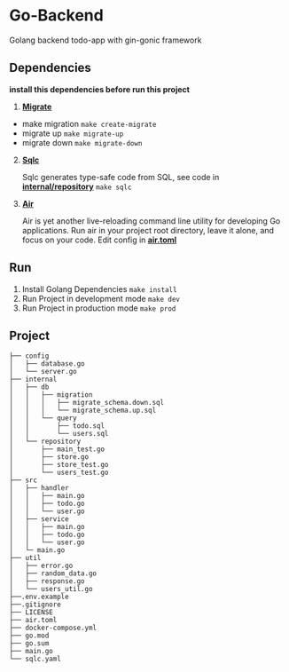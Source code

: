 # Go-Backend

Golang backend todo-app with gin-gonic framework

## Dependencies
__install this dependencies before run this project__
1.  [__Migrate__](https://github.com/golang-migrate/migrate)
- make migration  ``make create-migrate``
- migrate up ``make migrate-up``
- migrate down ``make migrate-down``
2. [__Sqlc__](https://github.com/sqlc-dev/sqlc)

    Sqlc generates type-safe code from SQL, see code in [__internal/repository__](./internal/repository) ``make sqlc``

3. [__Air__](https://github.com/cosmtrek/air)

    Air is yet another live-reloading command line utility for developing Go applications. Run air in your project root directory, leave it alone, and focus on your code. Edit config in [__air.toml__](./air.toml)

## Run
1. Install Golang Dependencies ``make install``
2. Run Project in development mode ``make dev``
3. Run Project in production mode ``make prod``

## Project
```
├── config
│   ├── database.go
│   └── server.go
├── internal
│   ├── db
│   │   ├── migration
│   │   │   ├── migrate_schema.down.sql
│   │   │   └── migrate_schema.up.sql
│   │   └── query
│   │       ├── todo.sql
│   │       └── users.sql
│   └── repository
│       ├── main_test.go
│       ├── store.go
│       ├── store_test.go
│       └── users_test.go
├── src
│   ├── handler
│   │   ├── main.go
│   │   ├── todo.go
│   │   └── user.go
│   ├── service
│   │   ├── main.go
│   │   ├── todo.go
│   │   └── user.go
│   └─ main.go
├── util
│   ├── error.go
│   ├── random_data.go
│   ├── response.go
│   └── users_util.go
├──.env.example
├──.gitignore
├── LICENSE
├── air.toml
├── docker-compose.yml
├── go.mod
├── go.sum
├── main.go
└── sqlc.yaml
```
